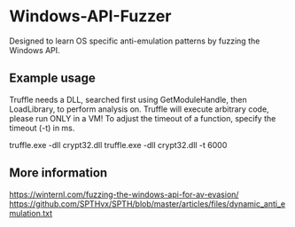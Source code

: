 # Windows-API-Fuzzer
Designed to learn OS specific anti-emulation patterns by fuzzing the Windows API.


## Example usage

Truffle needs a DLL, searched first using GetModuleHandle, then LoadLibrary, to perform analysis on.
Truffle will execute arbitrary code, please run ONLY in a VM!
To adjust the timeout of a function, specify the timeout (-t) in ms.

truffle.exe -dll crypt32.dll 
truffle.exe -dll crypt32.dll -t 6000

## More information

https://winternl.com/fuzzing-the-windows-api-for-av-evasion/
https://github.com/SPTHvx/SPTH/blob/master/articles/files/dynamic_anti_emulation.txt
